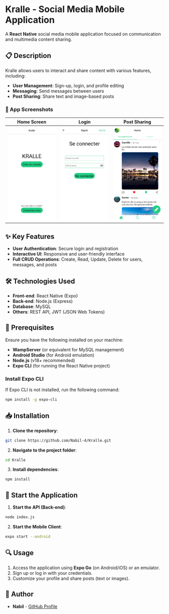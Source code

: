 # Kralle - Social Media Mobile Application

A **React Native** social media mobile application focused on communication and multimedia content sharing.

## 📋 Description

Kralle allows users to interact and share content with various features, including:

- **User Management**: Sign-up, login, and profile editing
- **Messaging**: Send messages between users
- **Post Sharing**: Share text and image-based posts

### 📱 App Screenshots

| Home Screen               | Login             | Post Sharing               |
|----------------------------|--------------------------------|----------------------------|
| <img src="./client/assets/acceuil.png" alt="Description de l'image"  height="300">| <img src="./client/assets/connexion.png" alt="Description de l'image"  height="300"> | <img src="./client/assets/recommendation.png" alt="Description de l'image"  height="300"> |



## ✨ Key Features

- **User Authentication**: Secure login and registration
- **Interactive UI**: Responsive and user-friendly interface
- **Full CRUD Operations**: Create, Read, Update, Delete for users, messages, and posts

## 🛠️ Technologies Used

- **Front-end**: React Native (Expo)
- **Back-end**: Node.js (Express)
- **Database**: MySQL
- **Others**: REST API, JWT (JSON Web Tokens)

## 📌 Prerequisites

Ensure you have the following installed on your machine:

- **WampServer** (or equivalent for MySQL management)
- **Android Studio** (for Android emulation)
- **Node.js** (v18+ recommended)
- **Expo CLI** (for running the React Native project)

### Install Expo CLI

If Expo CLI is not installed, run the following command:

```bash
npm install -g expo-cli
```

## 📥 Installation

1. **Clone the repository**:

```bash
git clone https://github.com/Nabil-4/Kralle.git
```

2. **Navigate to the project folder**:

```bash
cd Kralle
```

3. **Install dependencies**:

```bash
npm install
```

## 🚀 Start the Application

1. **Start the API (Back-end)**:

```bash
node index.js
```

2. **Start the Mobile Client**:

```bash
expo start --android
```

## 🔍 Usage

1. Access the application using **Expo Go** (on Android/iOS) or an emulator.
2. Sign up or log in with your credentials.
3. Customize your profile and share posts (text or images).


## 👤 Author

- **Nabil** - [GitHub Profile](https://github.com/Nabil-4)


